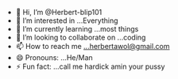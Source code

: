 - 👋 Hi, I’m @Herbert-blip101
- 👀 I’m interested in ...Everything
- 🌱 I’m currently learning ...most things
- 💞️ I’m looking to collaborate on ...coding
- 📫 How to reach me ...herbertawol@gmail.com
- 😄 Pronouns: ...He/Man
- ⚡ Fun fact: ...call me hardick amin your pussy

<!---
Herbert-blip101/Herbert-blip101 is a ✨ special ✨ repository because its `README.md` (this file) appears on your GitHub profile.
You can click the Preview link to take a look at your changes.
--->

